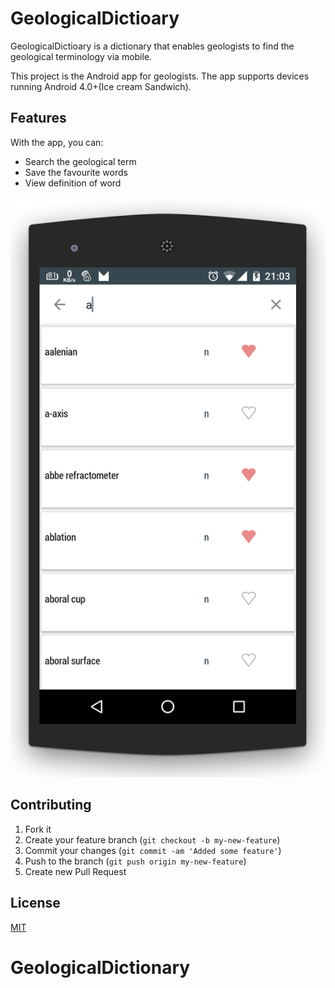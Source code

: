# GeologicalDictioary


GeologicalDictioary is a dictionary that enables geologists to find the geological terminology via mobile.

This project is the Android app for geologists. The app supports devices running Android 4.0+(Ice cream Sandwich).

## Features

With the app, you can:

- Search the geological term
- Save the favourite words
- View definition of word


![GeologicalDictionary Home Screen](https://raw.githubusercontent.com/phyopwint1912/GeologicalDictionary/master/screen.png)

##






## Contributing

 1. Fork it
 2. Create your feature branch (`git checkout -b my-new-feature`)
 3. Commit your changes (`git commit -am 'Added some feature'`)
 4. Push to the branch (`git push origin my-new-feature`)
 5. Create new Pull Request

## License
[MIT](http://www.opensource.org/licenses/MIT)
# GeologicalDictionary
